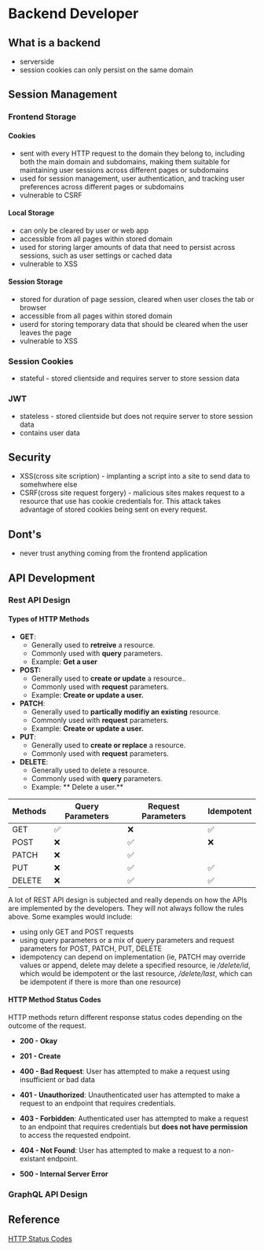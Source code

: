 # Backend Developer

## What is a backend

- serverside
- session cookies can only persist on the same domain

## Session Management

### Frontend Storage

#### Cookies

- sent with every HTTP request to the domain they belong to, including both the main domain and subdomains, making them suitable for maintaining user sessions across different pages or subdomains
- used for session management, user authentication, and tracking user preferences across different pages or subdomains
- vulnerable to CSRF

#### Local Storage

- can only be cleared by user or web app
- accessible from all pages within stored domain
- used for storing larger amounts of data that need to persist across sessions, such as user settings or cached data
- vulnerable to XSS

#### Session Storage

- stored for duration of page session, cleared when user closes the tab or browser
- accessible from all pages within stored domain
- userd for storing temporary data that should be cleared when the user leaves the page
- vulnerable to XSS

### Session Cookies

- stateful - stored clientside and requires server to store session data

### JWT

- stateless - stored clientside but does not require server to store session data
- contains user data

## Security

- XSS(cross site scription) - implanting a script into a site to send data to somehwhere else
- CSRF(cross site request forgery) - malicious sites makes request to a resource that use has cookie credentials for. This attack takes advantage of stored cookies being sent on every request.

## Dont's

- never trust anything coming from the frontend application

## API Development

### Rest API Design

#### Types of HTTP Methods

- **GET**:
  - Generally used to **retreive** a resource.
  - Commonly used with **query** parameters.
  - Example: **Get a user**
- **POST:**
  - Generally used to **create or update** a resource..
  - Commonly used with **request** parameters.
  - Example: **Create or update a user.**
- **PATCH**:
  - Generally used to **partically modifiy an existing** resource.
  - Commonly used with **request** parameters.
  - Example: **Create or update a user.**
- **PUT**:
  - Generally used to **create or replace** a resource.
  - Commonly used with **request** parameters.
- **DELETE**:
  - Generally used to delete a resource.
  - Commonly used with **query** parameters.
  - Example: ** Delete a user.**

| Methods | Query Parameters | Request Parameters | Idempotent |
| ------- | ---------------- | ------------------ | ---------- |
| GET     | ✅               | ❌                 | ✅         |
| POST    | ❌               | ✅                 | ❌         |
| PATCH   | ❌               | ✅                 |
| PUT     | ❌               | ✅                 | ✅         |
| DELETE  | ❌               | ✅                 | ✅         |

A lot of REST API design is subjected and really depends on how the APIs are implemented by the developers. They will not always follow the rules above. Some examples would include:

- using only GET and POST requests
- using query parameters or a mix of query parameters and request parameters for POST, PATCH, PUT, DELETE
- idempotency can depend on implementation (ie, PATCH may override values or append, delete may delete a specified resource, ie _/delete/id_, which would be idempotent or the last resource, _/delete/last_, which can be idempotent if there is more than one resource)

#### HTTP Method Status Codes

HTTP methods return different response status codes depending on the outcome of the request.

- **200 - Okay**

- **201 - Create**

- **400 - Bad Request**: User has attempted to make a request using insufficient or bad data

- **401 - Unauthorized**: Unauthenticated user has attempted to make a request to an endpoint that requires credentials.

- **403 - Forbidden**: Authenticated user has attempted to make a request to an endpoint that requires credentials but **does not have permission** to access the requested endpoint.

- **404 - Not Found**: User has attempted to make a request to a non-existant endpoint.

- **500 - Internal Server Error**

### GraphQL API Design

## Reference

[HTTP Status Codes](https://kinsta.com/blog/http-status-codes/)
